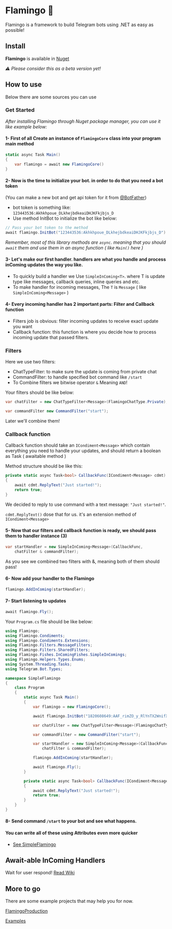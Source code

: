 # Flamingo 🦩
Flamingo is a framework to build Telegram bots using .NET as easy as possible!

## Install
**Flamingo** is available in [Nuget](https://www.nuget.org/packages/Flamingo)

_⚠ Please consider this as a beta version yet!_

## How to use
Below there are some sources you can use

### Get Started
_After installing Flamingo through Nuget package manager, you can use it like example below:_

#### 1- First of all Create an instance of `FlamingoCore` class into your program main method

```cs
static async Task Main()
{
    var flamingo = await new FlamingoCore()
}
```

#### 2- Now is the time to initialize your bot. in order to do that you need a bot token
(You can make a new bot and get api token for it from [@BotFather](https://t.me/BotFather))

- bot token is something like: `123443536:Akhkhpoue_DLkhejbdkeaiDHJKFkjbjs_D`
- Use method InitBot to initialize the bot like below:
```cs
// Pass your bot token to the method
await flamingo.InitBot("123443536:Akhkhpoue_DLkhejbdkeaiDHJKFkjbjs_D")
```

_Remember, most of this library methods are `async`. meaning that you should `await` them and use them in an async function ( like `Main()` here )_


#### 3- Let's make our first handler. handlers are what you handle and process inComing updates the way you like.
- To quickly build a handler we Use `SimpleInComing<T>`. where T is update type like messages, callback queries, inline queries and etc.
- To make handler for incoming messages, The `T` is `Message` ( like `SimpleInComing<Message>` )

#### 4- Every incoming handler has 2 important parts: **Filter** and **Callback function**
- Filters job is obvious: filter incoming updates to receive exact update you want
- Callback function: this function is where you decide how to process incoming update that passed filters. 

### Filters
Here we use two filters: 
- ChatTypeFilter: to make sure the update is coming from private chat
- CommandFilter: to handle specified bot command like `/start` 
- To Combine filters we bitwise operator `&` Meaning `AND`!

Your filters should be like below:
```cs
var chatFilter = new ChatTypeFilter<Message>(FlamingoChatType.Private);

var commandFilter new CommandFilter("start");
```
Later we'll combine them!

### Callback function
Callback function should take an `ICondiment<Message>` which contain everything you need to handle your updates, and should return a boolean as Task ( awaitable method )

Method structure should be like this:
```cs
private static async Task<bool> CallbackFunc(ICondiment<Message> cdmt)
{
    await cdmt.ReplyText("Just started!");
    return true;
}
```
We decided to reply to use command with a text message: `"Just started!"`. 

`cdmt.ReplyText()` dose that for us. it's an extension method of `ICondiment<Message>`


#### 5- Now that our filters and callback function is ready, we should pass them to handler instance (3)
```cs
var startHandler = new SimpleInComing<Message>(CallbackFunc,
    chatFilter & commandFilter);
``` 
As you see we combined two filters with &, meaning both of them should pass!

#### 6- Now add your handler to the Flamingo
```cs
flamingo.AddInComing(startHandler);
```

#### 7- Start listening to updates
```cs
await flamingo.Fly();
```

Your `Program.cs` file should be like below:
```cs
using Flamingo;
using Flamingo.Condiments;
using Flamingo.Condiments.Extensions;
using Flamingo.Filters.MessageFilters;
using Flamingo.Filters.SharedFilters;
using Flamingo.Fishes.InComingFishes.SimpleInComings;
using Flamingo.Helpers.Types.Enums;
using System.Threading.Tasks;
using Telegram.Bot.Types;

namespace SimpleFlamingo
{
    class Program
    {
        static async Task Main()
        {
            var flamingo = new FlamingoCore();

            await flamingo.InitBot("1820608649:AAF_rimZO_y_RlYnTX2WnifXldL1GiIcxt4");

            var chatFilter = new ChatTypeFilter<Message>(FlamingoChatType.Private);

            var commandFilter = new CommandFilter("start");

            var startHandler = new SimpleInComing<Message>(CallbackFunc,
                chatFilter & commandFilter);

            flamingo.AddInComing(startHandler);

            await flamingo.Fly();
        }

        private static async Task<bool> CallbackFunc(ICondiment<Message> cdmt)
        {
            await cdmt.ReplyText("Just started!");
            return true;
        }
    }
}
```

#### 8- Send command `/start` to your bot and see what happens.

#### You can write all of these using Attributes even more quicker
- [See SimpleFlamingo](https://github.com/immmdreza/FlamingoFramework/blob/master/Examples/SimpleFlamingo/Program.cs)

## Await-able InComing Handlers
Wait for user respond!
[Read Wiki](https://github.com/immmdreza/FlamingoFramework/wiki/Await-able-InComing-handlers)


## More to go
There are some example projects that may help you for now.

[FlamingoProduction](https://github.com/immmdreza/FlamingoFramework/tree/master/FlamingoProduction)

[Examples](https://github.com/immmdreza/FlamingoFramework/tree/master/Examples)
